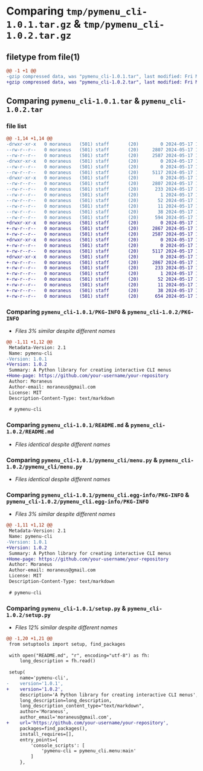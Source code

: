 # Comparing `tmp/pymenu_cli-1.0.1.tar.gz` & `tmp/pymenu_cli-1.0.2.tar.gz`

## filetype from file(1)

```diff
@@ -1 +1 @@
-gzip compressed data, was "pymenu_cli-1.0.1.tar", last modified: Fri May 17 19:15:13 2024, max compression
+gzip compressed data, was "pymenu_cli-1.0.2.tar", last modified: Fri May 17 19:24:38 2024, max compression
```

## Comparing `pymenu_cli-1.0.1.tar` & `pymenu_cli-1.0.2.tar`

### file list

```diff
@@ -1,14 +1,14 @@
-drwxr-xr-x   0 moraneus   (501) staff       (20)        0 2024-05-17 19:15:13.442839 pymenu_cli-1.0.1/
--rw-r--r--   0 moraneus   (501) staff       (20)     2807 2024-05-17 19:15:13.442627 pymenu_cli-1.0.1/PKG-INFO
--rw-r--r--   0 moraneus   (501) staff       (20)     2587 2024-05-17 18:53:28.000000 pymenu_cli-1.0.1/README.md
-drwxr-xr-x   0 moraneus   (501) staff       (20)        0 2024-05-17 19:15:13.441471 pymenu_cli-1.0.1/pymenu_cli/
--rw-r--r--   0 moraneus   (501) staff       (20)        0 2024-05-17 18:45:03.000000 pymenu_cli-1.0.1/pymenu_cli/__init__.py
--rw-r--r--   0 moraneus   (501) staff       (20)     5117 2024-05-17 18:51:29.000000 pymenu_cli-1.0.1/pymenu_cli/menu.py
-drwxr-xr-x   0 moraneus   (501) staff       (20)        0 2024-05-17 19:15:13.442438 pymenu_cli-1.0.1/pymenu_cli.egg-info/
--rw-r--r--   0 moraneus   (501) staff       (20)     2807 2024-05-17 19:15:13.000000 pymenu_cli-1.0.1/pymenu_cli.egg-info/PKG-INFO
--rw-r--r--   0 moraneus   (501) staff       (20)      233 2024-05-17 19:15:13.000000 pymenu_cli-1.0.1/pymenu_cli.egg-info/SOURCES.txt
--rw-r--r--   0 moraneus   (501) staff       (20)        1 2024-05-17 19:15:13.000000 pymenu_cli-1.0.1/pymenu_cli.egg-info/dependency_links.txt
--rw-r--r--   0 moraneus   (501) staff       (20)       52 2024-05-17 19:15:13.000000 pymenu_cli-1.0.1/pymenu_cli.egg-info/entry_points.txt
--rw-r--r--   0 moraneus   (501) staff       (20)       11 2024-05-17 19:15:13.000000 pymenu_cli-1.0.1/pymenu_cli.egg-info/top_level.txt
--rw-r--r--   0 moraneus   (501) staff       (20)       38 2024-05-17 19:15:13.442878 pymenu_cli-1.0.1/setup.cfg
--rw-r--r--   0 moraneus   (501) staff       (20)      594 2024-05-17 19:15:09.000000 pymenu_cli-1.0.1/setup.py
+drwxr-xr-x   0 moraneus   (501) staff       (20)        0 2024-05-17 19:24:38.306050 pymenu_cli-1.0.2/
+-rw-r--r--   0 moraneus   (501) staff       (20)     2867 2024-05-17 19:24:38.305857 pymenu_cli-1.0.2/PKG-INFO
+-rw-r--r--   0 moraneus   (501) staff       (20)     2587 2024-05-17 18:53:28.000000 pymenu_cli-1.0.2/README.md
+drwxr-xr-x   0 moraneus   (501) staff       (20)        0 2024-05-17 19:24:38.304319 pymenu_cli-1.0.2/pymenu_cli/
+-rw-r--r--   0 moraneus   (501) staff       (20)        0 2024-05-17 18:45:03.000000 pymenu_cli-1.0.2/pymenu_cli/__init__.py
+-rw-r--r--   0 moraneus   (501) staff       (20)     5117 2024-05-17 18:51:29.000000 pymenu_cli-1.0.2/pymenu_cli/menu.py
+drwxr-xr-x   0 moraneus   (501) staff       (20)        0 2024-05-17 19:24:38.305680 pymenu_cli-1.0.2/pymenu_cli.egg-info/
+-rw-r--r--   0 moraneus   (501) staff       (20)     2867 2024-05-17 19:24:38.000000 pymenu_cli-1.0.2/pymenu_cli.egg-info/PKG-INFO
+-rw-r--r--   0 moraneus   (501) staff       (20)      233 2024-05-17 19:24:38.000000 pymenu_cli-1.0.2/pymenu_cli.egg-info/SOURCES.txt
+-rw-r--r--   0 moraneus   (501) staff       (20)        1 2024-05-17 19:24:38.000000 pymenu_cli-1.0.2/pymenu_cli.egg-info/dependency_links.txt
+-rw-r--r--   0 moraneus   (501) staff       (20)       52 2024-05-17 19:24:38.000000 pymenu_cli-1.0.2/pymenu_cli.egg-info/entry_points.txt
+-rw-r--r--   0 moraneus   (501) staff       (20)       11 2024-05-17 19:24:38.000000 pymenu_cli-1.0.2/pymenu_cli.egg-info/top_level.txt
+-rw-r--r--   0 moraneus   (501) staff       (20)       38 2024-05-17 19:24:38.306091 pymenu_cli-1.0.2/setup.cfg
+-rw-r--r--   0 moraneus   (501) staff       (20)      654 2024-05-17 19:24:29.000000 pymenu_cli-1.0.2/setup.py
```

### Comparing `pymenu_cli-1.0.1/PKG-INFO` & `pymenu_cli-1.0.2/PKG-INFO`

 * *Files 3% similar despite different names*

```diff
@@ -1,11 +1,12 @@
 Metadata-Version: 2.1
 Name: pymenu-cli
-Version: 1.0.1
+Version: 1.0.2
 Summary: A Python library for creating interactive CLI menus
+Home-page: https://github.com/your-username/your-repository
 Author: Moraneus
 Author-email: moraneus@gmail.com
 License: MIT
 Description-Content-Type: text/markdown
 
 # pymenu-cli
```

### Comparing `pymenu_cli-1.0.1/README.md` & `pymenu_cli-1.0.2/README.md`

 * *Files identical despite different names*

### Comparing `pymenu_cli-1.0.1/pymenu_cli/menu.py` & `pymenu_cli-1.0.2/pymenu_cli/menu.py`

 * *Files identical despite different names*

### Comparing `pymenu_cli-1.0.1/pymenu_cli.egg-info/PKG-INFO` & `pymenu_cli-1.0.2/pymenu_cli.egg-info/PKG-INFO`

 * *Files 3% similar despite different names*

```diff
@@ -1,11 +1,12 @@
 Metadata-Version: 2.1
 Name: pymenu-cli
-Version: 1.0.1
+Version: 1.0.2
 Summary: A Python library for creating interactive CLI menus
+Home-page: https://github.com/your-username/your-repository
 Author: Moraneus
 Author-email: moraneus@gmail.com
 License: MIT
 Description-Content-Type: text/markdown
 
 # pymenu-cli
```

### Comparing `pymenu_cli-1.0.1/setup.py` & `pymenu_cli-1.0.2/setup.py`

 * *Files 12% similar despite different names*

```diff
@@ -1,20 +1,21 @@
 from setuptools import setup, find_packages
 
 with open("README.md", "r", encoding="utf-8") as fh:
     long_description = fh.read()
 
 setup(
     name='pymenu-cli',
-    version='1.0.1',
+    version='1.0.2',
     description='A Python library for creating interactive CLI menus',
     long_description=long_description,
     long_description_content_type="text/markdown",
     author='Moraneus',
     author_email='moraneus@gmail.com',
+    url='https://github.com/your-username/your-repository',
     packages=find_packages(),
     install_requires=[],
     entry_points={
         'console_scripts': [
             'pymenu-cli = pymenu_cli.menu:main'
         ]
     },
```

